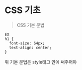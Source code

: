 # CSS 기초

>CSS 기본 문법

```
EX
h1 {
  font-size: 64px;
  text-align: center;
}
```

위 기본 문법은 style태그 안에 써주어야 
